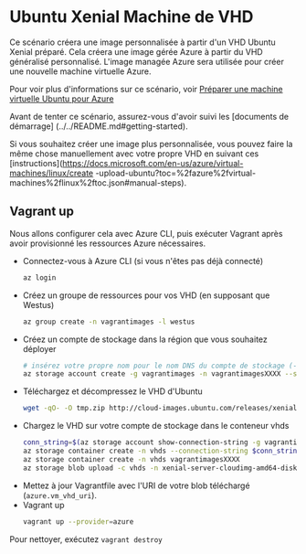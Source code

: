# Ubuntu Xenial Machine de VHD
Ce scénario créera une image personnalisée à partir d'un VHD Ubuntu Xenial préparé. Cela créera une image gérée Azure à partir du VHD généralisé personnalisé. L'image managée Azure sera utilisée pour créer une nouvelle machine virtuelle Azure.

Pour voir plus d'informations sur ce scénario, voir [Préparer une machine virtuelle Ubuntu pour Azure](https://docs.microsoft.com/en-us/azure/virtual-machines/linux/create-upload-ubuntu)

Avant de tenter ce scénario, assurez-vous d'avoir suivi les [documents de démarrage] (../../README.md#getting-started).

Si vous souhaitez créer une image plus personnalisée, vous pouvez faire la même chose manuellement avec votre propre VHD en suivant ces [instructions](https://docs.microsoft.com/en-us/azure/virtual-machines/linux/create -upload-ubuntu?toc=%2fazure%2fvirtual-machines%2flinux%2ftoc.json#manual-steps).

## Vagrant up
Nous allons configurer cela avec Azure CLI, puis exécuter Vagrant après avoir provisionné les ressources Azure nécessaires.
- Connectez-vous à Azure CLI (si vous n'êtes pas déjà connecté)
  ```bash
  az login
  ```
- Créez un groupe de ressources pour vos VHD (en supposant que Westus)
  ```bash
  az group create -n vagrantimages -l westus
  ```
- Créez un compte de stockage dans la région que vous souhaitez déployer
  ```bash
  # insérez votre propre nom pour le nom DNS du compte de stockage (-n)
  az storage account create -g vagrantimages -n vagrantimagesXXXX --sku Standard_LRS -l westus
  ```
- Téléchargez et décompressez le VHD d'Ubuntu
  ```bash
  wget -qO- -O tmp.zip http://cloud-images.ubuntu.com/releases/xenial/release/ubuntu-16.04-server-cloudimg-amd64-disk1.vhd.zip && unzip tmp.zip && rm tmp.zip
  ```
- Chargez le VHD sur votre compte de stockage dans le conteneur vhds
  ```bash
  conn_string=$(az storage account show-connection-string -g vagrantimages -n vagrantimagesXXXX -o tsv)
  az storage container create -n vhds --connection-string $conn_string
  az storage container create -n vhds vagrantimagesXXXX
  az storage blob upload -c vhds -n xenial-server-cloudimg-amd64-disk1.vhd -f xenial-server-cloudimg-amd64-disk1.vhd --connection-string $conn_string
  ```
- Mettez à jour Vagrantfile avec l'URI de votre blob téléchargé (`azure.vm_vhd_uri`).
- Vagrant up
  ```bash
  vagrant up --provider=azure
  ```
  
Pour nettoyer, exécutez `vagrant destroy`
  
 
 
